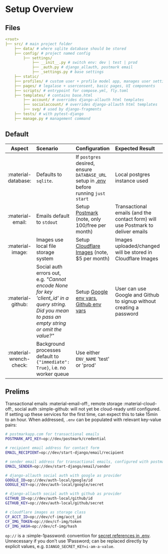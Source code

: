 # Setup Overview

## Files

```yaml title="Project structure"
<root>
├── src/ # main project folder
    ├── data/ # where sqlite database should be stored
    ├── config/ # project named config
        ├── settings/
            ├── __init__.py # switch env: dev | test | prod
            ├── _auth.py # django_allauth, postmark email
            ├── _settings.py # base settings
    ├── static/
    ├── profiles/ # custom user + profile model app, manages user settings
    ├── pages/ # legalase + userconsent, basic pages, UI components
    ├── scripts/ # entrypoint for compose.yml, fly.toml
    ├── templates/ # contains base.html
        ├── account/ # overrides django-allauth html templates
        ├── socialaccount/ # overrides django-allauth html templates
        ├── svg/ # used by django-fragments
    ├── tests/ # with pytest-django
    ├── manage.py # management command
```

## Default

Aspect | Scenario | Configuration | Expected Result
:--:|:--|:--|:--
:material-database: | Defaults to `sqlite`. | If `postgres` desired, ensure `DATABASE_URL` setup in [.env](./use-postgres.md) before running `just start` | Local postgres instance used
:material-email: | Emails default to `stdout` | Setup [Postmark](./email-postmark.md) (note, only 100/free per month) | Transactional emails (and the contact form) will use Postmark to deliver emails
:material-image: | Images use local file storage system |Setup [Cloudflare Images](./cloudflare-images.md) (note, $5 per month) | Images uploaded/changed will be stored in Cloudflare Images
:material-github: | Social auth errors out, e.g. _"Cannot encode None for key 'client_id' in a query string. Did you mean to pass an empty string or omit the value?"_ | Setup [Google env vars](./auth-google.md),  [Github env vars](./auth-github.md) | User can use Google and Github to signup without creating a password
:material-wrench-check: | Background processes default to `{"immediate": True}`, i.e. no worker queue | Use either `ENV_NAME` 'test' or 'prod'

## Prelims

Transactional emails :material-email-off:, remote storage :material-cloud-off:, social auth :simple-github: will not yet be cloud-ready until configured. If setting up these services for the first time, can expect this to take 15min to an hour. When addressed, `.env` can be populated with relevant key-value pairs:

```sh title="Expected .env file values"
# postmarkapp.com for transactional emails
POSTMARK_API_KEY=op://dev/postmark/credential

# recipient email address for contact form
EMAIL_RECIPIENT=op://dev/start-django/email/recipient

# sender email address for transactional emails, configured with postmark
EMAIL_SENDER=op://dev/start-django/email/sender

# django-allauth social auth with google as provider
GOOGLE_ID=op://dev/auth-local/google/id
GOOGLE_KEY=op://dev/auth-local/google/secret

# django-allauth social auth with github as provider
GITHUB_ID=op://dev/auth-local/github/id
GITHUB_KEY=op://dev/auth-local/github/secret

# cloudflare images as storage class
CF_ACCT_ID=op://dev/cf-img/acct_id
CF_IMG_TOKEN=op://dev/cf-img/token
CF_IMG_HASH=op://dev/cf-img/hash
```

`op://` is a :simple-1password: convention for [secret references in .env](https://developer.1password.com/docs/cli/secret-references). Unnecessary if you don't use 1Password; can be replaced directly by explicit values, e.g. `DJANGO_SECRET_KEY=i-am-a-value`.
